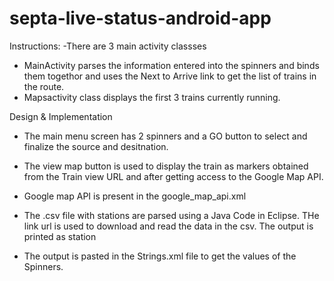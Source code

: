 # septa-live-status-android-app

Instructions:
-There are 3 main activity classses
- MainActivity parses the information entered into the spinners and binds them togethor and uses the Next to Arrive link to get the list of trains in the route.
- Mapsactivity class displays the first 3 trains currently running.



Design & Implementation

- The main menu screen has 2 spinners and a GO button to select and finalize the source and desitnation.

- The view map button is used to display the train as markers obtained from the Train view URL and after getting access to the Google Map API.

- Google map API is present in the google_map_api.xml
- The .csv file with stations are parsed using a Java Code in Eclipse. THe link url is used to download and read the data in the csv. The output is printed as <item> station </item>

- The output is pasted in the Strings.xml file to get the values of the Spinners.
